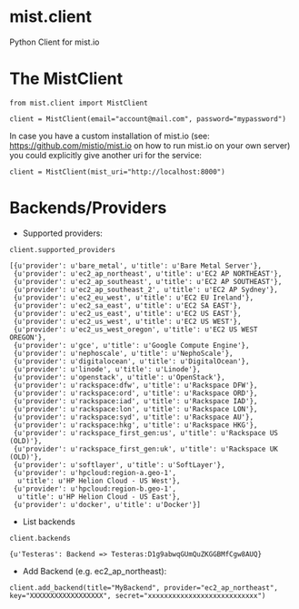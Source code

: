 mist.client
===========

Python Client for mist.io

The MistClient
===========

```
from mist.client import MistClient

client = MistClient(email="account@mail.com", password="mypassword")
```

In case you have a custom installation of mist.io (see: https://github.com/mistio/mist.io on how to run mist.io on your own server) you could explicitly give another uri for the service:

```
client = MistClient(mist_uri="http://localhost:8000")
```

Backends/Providers
==================
- Supported providers:

```
client.supported_providers

[{u'provider': u'bare_metal', u'title': u'Bare Metal Server'},
 {u'provider': u'ec2_ap_northeast', u'title': u'EC2 AP NORTHEAST'},
 {u'provider': u'ec2_ap_southeast', u'title': u'EC2 AP SOUTHEAST'},
 {u'provider': u'ec2_ap_southeast_2', u'title': u'EC2 AP Sydney'},
 {u'provider': u'ec2_eu_west', u'title': u'EC2 EU Ireland'},
 {u'provider': u'ec2_sa_east', u'title': u'EC2 SA EAST'},
 {u'provider': u'ec2_us_east', u'title': u'EC2 US EAST'},
 {u'provider': u'ec2_us_west', u'title': u'EC2 US WEST'},
 {u'provider': u'ec2_us_west_oregon', u'title': u'EC2 US WEST OREGON'},
 {u'provider': u'gce', u'title': u'Google Compute Engine'},
 {u'provider': u'nephoscale', u'title': u'NephoScale'},
 {u'provider': u'digitalocean', u'title': u'DigitalOcean'},
 {u'provider': u'linode', u'title': u'Linode'},
 {u'provider': u'openstack', u'title': u'OpenStack'},
 {u'provider': u'rackspace:dfw', u'title': u'Rackspace DFW'},
 {u'provider': u'rackspace:ord', u'title': u'Rackspace ORD'},
 {u'provider': u'rackspace:iad', u'title': u'Rackspace IAD'},
 {u'provider': u'rackspace:lon', u'title': u'Rackspace LON'},
 {u'provider': u'rackspace:syd', u'title': u'Rackspace AU'},
 {u'provider': u'rackspace:hkg', u'title': u'Rackspace HKG'},
 {u'provider': u'rackspace_first_gen:us', u'title': u'Rackspace US (OLD)'},
 {u'provider': u'rackspace_first_gen:uk', u'title': u'Rackspace UK (OLD)'},
 {u'provider': u'softlayer', u'title': u'SoftLayer'},
 {u'provider': u'hpcloud:region-a.geo-1',
  u'title': u'HP Helion Cloud - US West'},
 {u'provider': u'hpcloud:region-b.geo-1',
  u'title': u'HP Helion Cloud - US East'},
 {u'provider': u'docker', u'title': u'Docker'}]
```

- List backends

```
client.backends

{u'Testeras': Backend => Testeras:D1g9abwqGUmQuZKGGBMfCgw8AUQ}
```

- Add Backend (e.g. ec2_ap_northeast):

```
client.add_backend(title="MyBackend", provider="ec2_ap_northeast", key="XXXXXXXXXXXXXXXXXX", secret="xxxxxxxxxxxxxxxxxxxxxxxxxxx")

```

